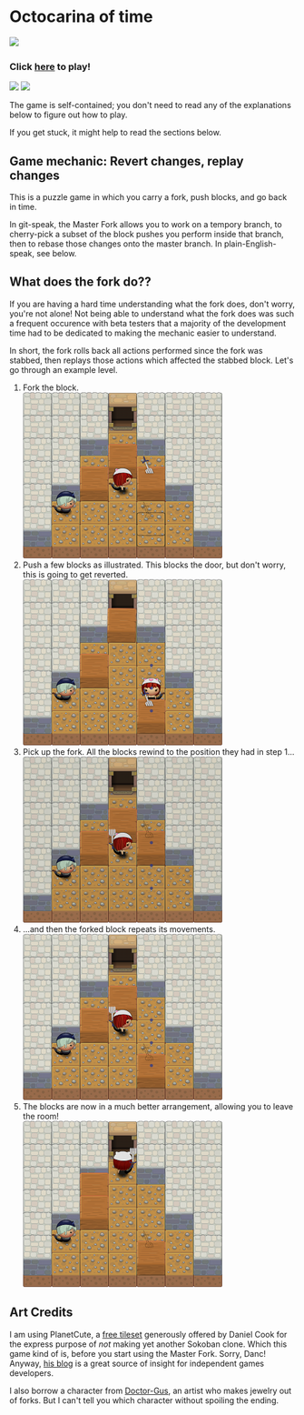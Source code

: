 # Octocarina of time

![](https://raw.github.com/Octocarina/game-off-2012/master/img/README/octocat-link-small.png) 

### Click [here](http://gelisam.com/octocarina) to play!

![](https://raw.github.com/Octocarina/game-off-2012/master/img/README/screenshot1.png) ![](https://raw.github.com/Octocarina/game-off-2012/master/img/README/screenshot2.png) 

The game is self-contained; you don't need to read any of the explanations below to figure out how to play.

If you get stuck, it might help to read the sections below.


## Game mechanic: Revert changes, replay changes

This is a puzzle game in which you carry a fork, push blocks, and go back in time.

In git-speak, the Master Fork allows you to work on a tempory branch, to cherry-pick a subset of the block pushes you perform inside that branch, then to rebase those changes onto the master branch. In plain-English-speak, see below.


## What does the fork do??

If you are having a hard time understanding what the fork does, don't worry, you're not alone! Not being able to understand what the fork does was such a frequent occurence with beta testers that a majority of the development time had to be dedicated to making the mechanic easier to understand.

In short, the fork rolls back all actions performed since the fork was stabbed, then replays those actions which affected the stabbed block. Let's go through an example level.

1.  Fork the block.  
    ![](img/README/explanation1.png)
1.  Push a few blocks as illustrated. This blocks the door, but don't worry, this is going to get reverted.  
    ![](img/README/explanation2.png)
1.  Pick up the fork. All the blocks rewind to the position they had in step 1...  
    ![](img/README/explanation3.png)
1.  ...and then the forked block repeats its movements.  
    ![](img/README/explanation4.png)
1.  The blocks are now in a much better arrangement, allowing you to leave the room!  
    ![](img/README/explanation5.png)


## Art Credits

I am using PlanetCute, a [free tileset](http://www.lostgarden.com/2007/05/dancs-miraculously-flexible-game.html) generously offered by Daniel Cook for the express purpose of *not* making yet another Sokoban clone. Which this game kind of is, before you start using the Master Fork. Sorry, Danc! Anyway, [his blog](http://www.lostgarden.com/) is a great source of insight for independent games developers.

I also borrow a character from <a href="http://doctor-gus.deviantart.com/">Doctor-Gus</a>, an artist who makes jewelry out of forks. But I can't tell you which character without spoiling the ending.
